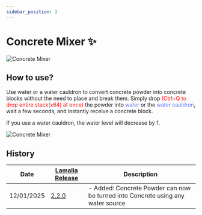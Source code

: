 ```yaml
---
sidebar_position: 2
---
```

# Concrete Mixer ✨
![Concrete Mixer](\img\doc\features\CC_Mixer\How_Concrete_Mixer.png)

## How to use?
Use water or a water cauldron to convert concrete powder into concrete blocks without the need to place and break them. Simply drop <font color="Red">(Ctrl+Q to drop entire stack(x64) at once)</font> the powder into <font color="#5971f7">water</font> or the <font color="#5971f7">water cauldron</font>, wait a few seconds, and instantly receive a concrete block.

If you use a water cauldron, the water level will decrease by 1.

![Concrete Mixer](\img\doc\features\CC_Mixer\Concrete_Mixer.gif)

## History

| Date | [Lamalia Release](/patchNotes) | Description |
|-------------|-----------|-------------|
| 12/01/2025 | [2.2.0](/patchNotes#patch-220) | - Added: Concrete Powder can now be turned into Concrete using any water source |